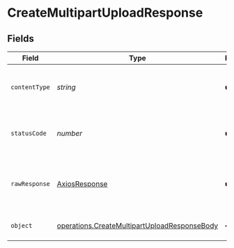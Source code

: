 # CreateMultipartUploadResponse


## Fields

| Field                                                                                                               | Type                                                                                                                | Required                                                                                                            | Description                                                                                                         |
| ------------------------------------------------------------------------------------------------------------------- | ------------------------------------------------------------------------------------------------------------------- | ------------------------------------------------------------------------------------------------------------------- | ------------------------------------------------------------------------------------------------------------------- |
| `contentType`                                                                                                       | *string*                                                                                                            | :heavy_check_mark:                                                                                                  | HTTP response content type for this operation                                                                       |
| `statusCode`                                                                                                        | *number*                                                                                                            | :heavy_check_mark:                                                                                                  | HTTP response status code for this operation                                                                        |
| `rawResponse`                                                                                                       | [AxiosResponse](https://axios-http.com/docs/res_schema)                                                             | :heavy_check_mark:                                                                                                  | Raw HTTP response; suitable for custom response parsing                                                             |
| `object`                                                                                                            | [operations.CreateMultipartUploadResponseBody](../../../sdk/models/operations/createmultipartuploadresponsebody.md) | :heavy_minus_sign:                                                                                                  | external upload initialized                                                                                         |